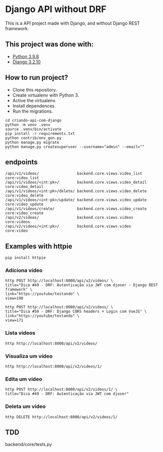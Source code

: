 # Django API without DRF

This is a API project made with Django, and without Django REST framework.

## This project was done with:

* [Python 3.9.8](https://www.python.org/)
* [Django 3.2.10](https://www.djangoproject.com/)

## How to run project?

* Clone this repository.
* Create virtualenv with Python 3.
* Active the virtualenv.
* Install dependences.
* Run the migrations.

```
cd criando-api-com-django
python -m venv .venv
source .venv/bin/activate
pip install -r requirements.txt
python contrib/env_gen.py
python manage.py migrate
python manage.py createsuperuser --username="admin" --email=""
```

## endpoints

```
/api/v1/videos/                 backend.core.views.video_list   core:video_list
/api/v1/videos/<int:pk>/        backend.core.views.video_detail core:video_detail
/api/v1/videos/<int:pk>/delete/ backend.core.views.video_delete core:video_delete
/api/v1/videos/<int:pk>/update/ backend.core.views.video_update core:video_update
/api/v1/videos/create/          backend.core.views.video_create core:video_create
/api/v2/videos/                 backend.core.views.videos       core:videos
/api/v2/videos/<int:pk>/        backend.core.views.video        core:video
```

## Examples with httpie

```
pip install httpie
```

### Adiciona vídeo

```
http POST http://localhost:8000/api/v2/videos/ \
title="Dica #49 - DRF: Autenticação via JWT com djoser - Django REST framework" \
link="https://youtube/testando" \
view=198

http POST http://localhost:8000/api/v2/videos/ \
title="Dica #50 - DRF: Django CORS headers + Login com VueJS" \
link="https://youtube/testando" \
view=171
```

### Lista vídeos

```
http http://localhost:8000/api/v2/videos/
```

### Visualiza um vídeo

```
http http://localhost:8000/api/v2/videos/1/
```

### Edita um vídeo

```
http POST http://localhost:8000/api/v2/videos/1/ \
title="Dica #49 - DRF: Autenticação via JWT com djoser"
```

### Deleta um vídeo

```
http DELETE http://localhost:8000/api/v2/videos/1/
```


## TDD

backend/core/tests.py
